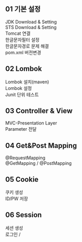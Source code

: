 ## 01 기본 설정<br/>
JDK Download & Setting<br/>
STS Download & Setting<br/>
Tomcat 연결<br/>
한글문자필터 설정<br/>
한글문자경로 문제 해결<br/>
pom.xml 버전변경<br/>

## 02 Lombok<br/>
Lombok 설치(maven)<br/>
Lombok 설정<br/>
Junit 단위 테스트<br/>

## 03 Controller & View
MVC-Presentation Layer<br/>
Parameter 전달<br/>

## 04 Get&Post Mapping
@RequestMapping<br/>
@GetMapping / @PostMapping<br/>

## 05 Cookie
쿠키 생성<br/>
ID/PW 저장<br/>

## 06 Session
세션 생성<br/>
로그인 / <br/>
